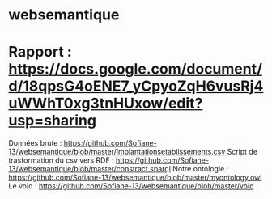 # websemantique
# Rapport : https://docs.google.com/document/d/18qpsG4oENE7_yCpyoZqH6vusRj4uWWhT0xg3tnHUxow/edit?usp=sharing
Données brute : https://github.com/Sofiane-13/websemantique/blob/master/implantationsetablissements.csv
Script de trasformation du csv vers RDF : https://github.com/Sofiane-13/websemantique/blob/master/constract.sparql
Notre ontologie : https://github.com/Sofiane-13/websemantique/blob/master/myontology.owl
Le void : https://github.com/Sofiane-13/websemantique/blob/master/void
